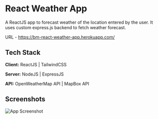 
# React Weather App

A ReactJS app to forecast weather of the location entered by the user. It uses custom express.js backend to fetch weather forecast.

URL - https://bm-react-weather-app.herokuapp.com/



## Tech Stack

**Client:** ReactJS | TailwindCSS

**Server:** NodeJS | ExpressJS

**API:** OpenWeatherMap API | MapBox API
  
## Screenshots

![App Screenshot](https://i.imgur.com/NxDVyLs.jpg)

  
